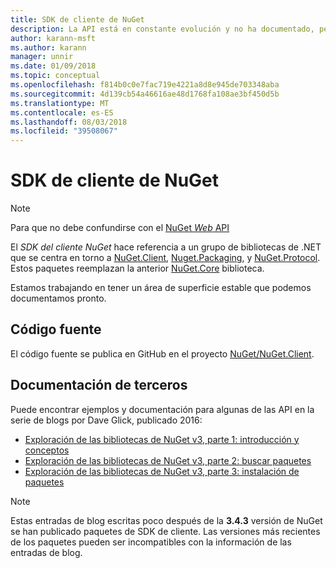 ```yaml
---
title: SDK de cliente de NuGet
description: La API está en constante evolución y no ha documentado, pero los ejemplos están disponibles en el blog de Dave Glick.
author: karann-msft
ms.author: karann
manager: unnir
ms.date: 01/09/2018
ms.topic: conceptual
ms.openlocfilehash: f814b0c0e7fac719e4221a8d8e945de703348aba
ms.sourcegitcommit: 4d139cb54a46616ae48d1768fa108ae3bf450d5b
ms.translationtype: MT
ms.contentlocale: es-ES
ms.lasthandoff: 08/03/2018
ms.locfileid: "39508067"
---
```

# <a name="nuget-client-sdk"></a>SDK de cliente de NuGet

> [!Note]
> Para que no debe confundirse con el [NuGet *Web* API](https://docs.microsoft.com/en-us/nuget/api/overview)

El *SDK del cliente NuGet* hace referencia a un grupo de bibliotecas de .NET que se centra en torno a [NuGet.Client](https://www.nuget.org/packages/NuGet.Client), [Nuget.Packaging](https://www.nuget.org/packages/NuGet.Packaging), y [NuGet.Protocol](https://www.nuget.org/packages/NuGet.Protocol). Estos paquetes reemplazan la anterior [NuGet.Core](https://www.nuget.org/packages/NuGet.Core/) biblioteca.

Estamos trabajando en tener un área de superficie estable que podemos documentamos pronto.

## <a name="source-code"></a>Código fuente

El código fuente se publica en GitHub en el proyecto [NuGet/NuGet.Client](https://github.com/NuGet/NuGet.Client).

## <a name="third-party-documentation"></a>Documentación de terceros

Puede encontrar ejemplos y documentación para algunas de las API en la serie de blogs por Dave Glick, publicado 2016:

- [Exploración de las bibliotecas de NuGet v3, parte 1: introducción y conceptos](http://daveaglick.com/posts/exploring-the-nuget-v3-libraries-part-1)
- [Exploración de las bibliotecas de NuGet v3, parte 2: buscar paquetes](http://daveaglick.com/posts/exploring-the-nuget-v3-libraries-part-2)
- [Exploración de las bibliotecas de NuGet v3, parte 3: instalación de paquetes](http://daveaglick.com/posts/exploring-the-nuget-v3-libraries-part-3)

> [!Note]
> Estas entradas de blog escritas poco después de la **3.4.3** versión de NuGet se han publicado paquetes de SDK de cliente.
> Las versiones más recientes de los paquetes pueden ser incompatibles con la información de las entradas de blog.
